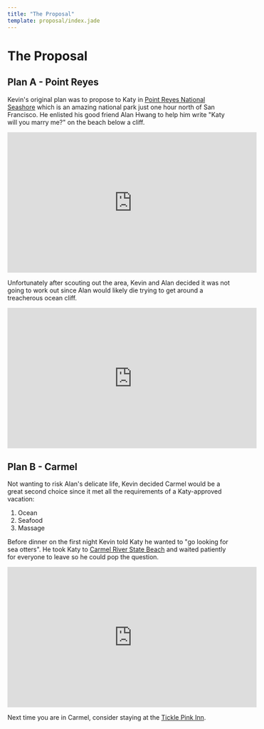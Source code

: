 ```yaml
---
title: "The Proposal"
template: proposal/index.jade
---
```


# The Proposal

## Plan A - Point Reyes

Kevin's original plan was to propose to Katy in [Point Reyes National Seashore](http://www.nps.gov/pore/index.htm) which is an amazing national park just one hour north of San Francisco. He enlisted his good friend Alan Hwang to help him write "Katy will you marry me?" on the beach below a cliff.

<div class="videoWrapper">
  <iframe width="560" height="315" src="https://www.youtube.com/embed/MX2xcM02Wmw" frameborder="0" allowfullscreen></iframe>
</div>

Unfortunately after scouting out the area, Kevin and Alan decided it was not going to work out since Alan would likely die trying to get around a treacherous ocean cliff.

<div class="videoWrapper">
  <iframe width="560" height="315" src="https://www.youtube.com/embed/bNVH_Iuv6yE" frameborder="0" allowfullscreen></iframe>
</div>

## Plan B - Carmel

Not wanting to risk Alan's delicate life, Kevin decided Carmel would be a great second choice since it met all the requirements of a Katy-approved vacation:

1. Ocean
2. Seafood
3. Massage

Before dinner on the first night Kevin told Katy he wanted to "go looking for sea otters". He took Katy to [Carmel River State Beach](http://www.parks.ca.gov/?page_id=567) and waited patiently for everyone to leave so he could pop the question.

<div class="videoWrapper">
  <iframe width="560" height="315" src="https://www.youtube.com/embed/v3hJ5CH55Lw" frameborder="0" allowfullscreen></iframe>
</div>

Next time you are in Carmel, consider staying at the [Tickle Pink Inn](http://www.ticklepinkinn.com/).
